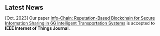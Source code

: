 <h1 id="news"></h1>

<h2 style="margin: 60px 0px 10px;">Latest News</h2>

[Oct. 2023] Our paper [Info-Chain: Reputation-Based Blockchain for Secure Information Sharing in 6G Intelligent Transportation Systems](https://ieeexplore.ieee.org/document/10274999) is accepted to **IEEE Internet of Things Journal**.
